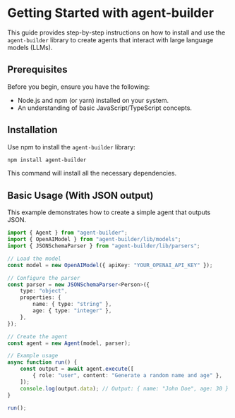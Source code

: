# Getting Started with agent-builder

This guide provides step-by-step instructions on how to install and use the `agent-builder` library to create agents that interact with large language models (LLMs).

## Prerequisites

Before you begin, ensure you have the following:

-   Node.js and npm (or yarn) installed on your system.
-   An understanding of basic JavaScript/TypeScript concepts.

## Installation

Use npm to install the `agent-builder` library:

```bash
npm install agent-builder
```

This command will install all the necessary dependencies.

## Basic Usage (With JSON output)

This example demonstrates how to create a simple agent that outputs JSON.

```typescript
import { Agent } from "agent-builder";
import { OpenAIModel } from "agent-builder/lib/models";
import { JSONSchemaParser } from "agent-builder/lib/parsers";

// Load the model
const model = new OpenAIModel({ apiKey: "YOUR_OPENAI_API_KEY" });

// Configure the parser
const parser = new JSONSchemaParser<Person>({
    type: "object",
    properties: {
        name: { type: "string" },
        age: { type: "integer" },
    },
});

// Create the agent
const agent = new Agent(model, parser);

// Example usage
async function run() {
    const output = await agent.execute([
        { role: "user", content: "Generate a random name and age" },
    ]);
    console.log(output.data); // Output: { name: "John Doe", age: 30 }
}

run();
```
